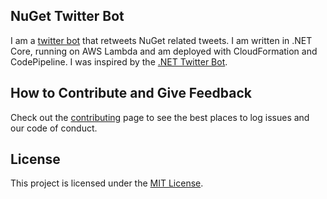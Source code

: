 ## NuGet Twitter Bot

I am a [twitter bot](https://twitter.com/NugetBot) that retweets NuGet related tweets. I am written in .NET Core, running on AWS Lambda and am deployed with CloudFormation and CodePipeline. I was inspired by the [.NET Twitter Bot](https://github.com/marcusturewicz/dotnet-twitter-bot).

## How to Contribute and Give Feedback

Check out the [contributing](CONTRIBUTING.md) page to see the best places to log issues and our code of conduct.

## License

This project is licensed under the [MIT License](LICENSE).
